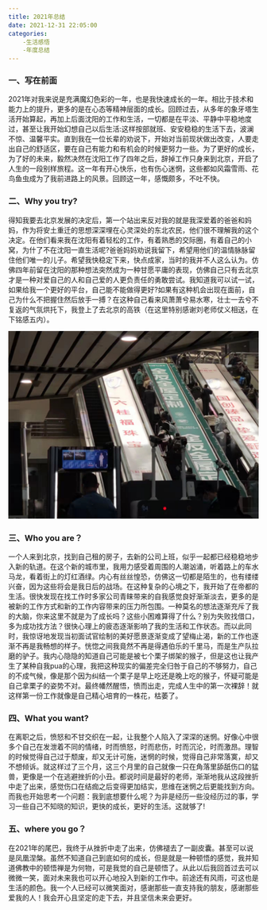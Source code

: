 ```yaml
---
title: 2021年总结
date: 2021-12-31 22:05:00
categories:
	-生活感悟
	-年度总结
---
```

### 一、写在前面

2021年对我来说是充满魔幻色彩的一年，也是我快速成长的一年。相比于技术和能力上的提升，更多的是在心态等精神层面的成长。回顾过去，从多年的象牙塔生活开始算起，再加上后面沈阳的工作和生活，一切都是在平淡、平静中平稳地度过，甚至让我开始幻想自己以后生活:这样按部就班、安安稳稳的生活下去，波澜不惊、温馨平实。直到我在一位长辈的劝说下，开始对当前现状做出改变，人要走出自己的舒适区，要在自己有能力和有机会的时候更努力一些。为了更好的成长，为了好的未来，毅然决然在沈阳工作了四年之后，辞掉工作只身来到北京，开启了人生的一段别样旅程。这一年有开心快乐，也有伤心迷惘，这些都如风霜雪雨、花鸟鱼虫成为了我前进路上的风景。回顾这一年，感慨颇多，不吐不快。

### 二、Why you try?

得知我要去北京发展的决定后，第一个站出来反对我的就是我深爱着的爸爸和妈妈，作为将安土重迁的思想深深埋在心灵深处的东北农民，他们很不理解我的这个决定。在他们看来我在沈阳有着轻松的工作，有着熟悉的交际圈，有着自己的小窝，为什了不在沈阳一直生活呢?爸爸妈妈劝说我留下，希望用他们的温情脉脉留住他们唯一的儿子。希望我快稳定下来，快点成家，当时的我并不人这么认为。仿佛四年前留在沈阳的那种想法突然成为一种甘愿平庸的表现，仿佛自己只有去北京才是一种对爱自己的人和自己爱的人更负责任的勇敢尝试。我知道我可以试一试，如果给我一个更好的平台，自己能不能做得更好?如果有这种机会出现在面前，自己为什么不把握住然后放手一搏？在这种自己看来风萧萧兮易水寒，壮士一去兮不复返的气氛烘托下，我登上了去北京的高铁（在这里特别感谢刘老师仗义相送，在下铭感五内）。

![微信图片_20220224235727](../images/2021年总结/微信图片_20220224235727.jpg)

### 三、Who you are？

一个人来到北京，找到自己租的房子，去新的公司上班，似乎一起都已经稳稳地步入新的轨道。在这个新的城市里，我用力感受着周围的人潮汹涌，听着路上的车水马龙，看着街上的灯红酒绿。内心有丝丝惶恐，仿佛这一切都是陌生的，也有缕缕兴奋，因为这些将会是我日后的战场。在这种复杂的心境之下，我开始了在帝都的生活。很快发现在找工作时多家公司青睐带来的自我感觉良好渐渐淡去，更多的是被新的工作方式和新的工作内容带来的压力所包围。一种莫名的想法逐渐充斥了我的大脑，你来这里不就是为了成长吗？这些小困难算得了什么？别为失败找借口，多为成功找方法？很快心理上的疲态逐渐影响了我的生活和工作状态。而以此同时，我惊讶地发现当初面试官绘制的美好愿景逐渐变成了望梅止渴，新的工作也逐渐不再是我畅想的样子。恍惚之间我竟然不再是得遇伯乐的千里马，而是生产队拉磨的驴子。我内心隐隐的知道自己可能是被七个栗子绑架的猴子，但是这也让我产生了某种自我pua的心理，我把这种现实的偏差完全归咎于自己的不够努力，自己的不成气候，像是那个因为纠结一个栗子是早上吃还是晚上吃的猴子，怀疑可能是自己拿栗子的姿势不对。最终幡然醒悟，愤而出走，完成人生中的第一次裸辞！就这样第一份工作就像是自己精心培育的一株花，枯萎了。

### 四、What you want?

在离职之后，愤怒和不甘交织在一起，让我整个人陷入了深深的迷惘。好像心中很多个自己在发泄着不同的情绪，时而愤怒，时而悲伤，时而沉沦，时而激昂。理智的时候觉得自己过于颓废，却又无计可施，迷惘的时候，觉得自己非常落寞，却又不想倾诉。就这样过了三个月，这三个月里的自己就像一只在角落里舔舐伤口的猛兽，更像是一个在逃避挫折的小丑。都说时间是最好的老师，渐渐地我从这段挫折中走了出来，感觉伤口在结痂之后变得更加结实，思维在迷惘之后更能找到方向。而我也开始思考一个问题：我到底想要什么呢？为非是经历一些没经历过的事，学习一些自己不知晓的知识，更快的成长，更好的生活。这就够了!

### 五、where you go？

在2021年的尾巴，我终于从挫折中走了出来，仿佛褪去了一副皮囊。甚至可以说是凤凰涅槃。虽然不知道自己到底如何的成长，但是就是一种顿悟的感觉，我并知道佛教中的顿悟禅是为何物，可是我觉的自己是顿悟了。从此以后我回首过去可以微微一笑，面对未来我也可以开心地投入到新的工作中。前途还有风雨，可这也是生活的颜色。我一个人已经可以微笑面对，感谢那些一直支持我的朋友，感谢那些爱我的人！我会开心且坚定的走下去，并且坚信未来会更好。



